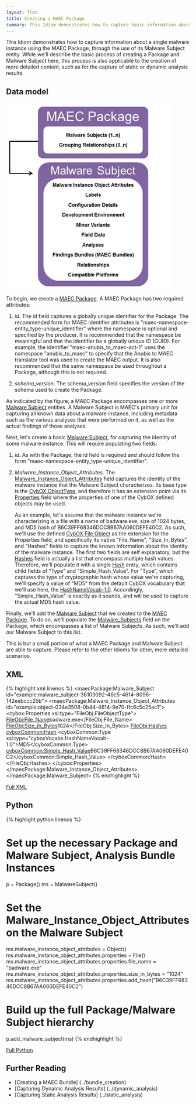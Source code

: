 ```yaml
---
layout: flat
title: Creating a MAEC Package
summary: This Idiom demonstrates how to capture basic information about a single malware instance using the MAEC Package, through the use of its Malware Subject entity.
---
```


This Idiom demonstrates how to capture information about a single malware instance using the MAEC Package, through the use of its Malware Subject entity. While we'll describe the basic process of creating a Package and Malware Subject here, this process is also applicable to the creation of more detailed content, such as for the capture of static or dynamic analysis results.


## Data model

<img src="maec_package.png" alt="Package and Malware Subject Overview" class="aside-text"/>

To begin, we create a [MAEC Package](/data-model/{{site.current_version}}/maecPackage/PackageType).  A MAEC Package has two required attributes:

1.	*id*. The id field captures a globally unique identifier for the Package. The recommended form for MAEC identifier attributes is "maec-namespace-entity_type-unique_identifier" where the namespace is optional and specified by the producer.  It is recommended that the namespace be meaningful and that the identifier be a globally unique ID (GUID).  For example, the identifier "maec-anubis_to_maec-act-1" uses the namespace "anubis_to_maec" to specify that the Anubis to MAEC translator tool  was used to create the MAEC output.  It is also recommended that the same namespace be used throughout a Package, although this is not required.

2.	*schema_version*. The schema_version field specifies the version of the schema used to create the Package.

As indicated by the figure, a MAEC Package encompasses one or more [Malware Subject](/data-model/{{site.current_version}}/maecPackage/MalwareSubjectEntity) entities. A Malware Subject is MAEC's primary unit for capturing all known data about a malware instance, including metadata such as the various analyses that were performed on it, as well as the actual findings of those analyses. 

Next, let's create a basic [Malware Subject](/data-model/{{site.current_version}}/maecPackage/MalwareSubjectType), for capturing the identity of some malware instance. This will require populating two fields:

1.	*id*. As with the Package, the id field is required and should follow the form "maec-namespace-entity_type-unique_identifier".

2.	*Malware_Instance_Object_Attributes*. The [Malware_Instance_Object_Attributes](/data-model/{{site.current_version}}/cybox/ObjectType) field captures the identity of the malware instance that the Malware Subject characterizes.  Its base type is the [CybOX ObjectType](/data-model/{{site.current_version}}/cybox/ObjectType), and therefore it has an extension point via its [Properties](/data-model/{{site.current_version}}/cyboxCommon/ObjectPropertiesType) field where the properties of one of the CybOX defined objects may be used. 

	As an example, let's assume that the malware instance we're characterizing is a file with a name of badware.exe, size of 1024 bytes, and MD5 hash of B6C39FF68346DCC8B67AA060DEFE40C2. As such, we'll use the defined [CybOX File Object](/data-model/{{site.current_version}}/FileObj/FileObjectType) as the extension for the Properties field, and specifically its native "File_Name", "Size_In_Bytes", and "Hashes" fields to capture the known information about the identity of the malware instance. The first two fields are self explanatory, but the [Hashes](/data-model/{{site.current_version}}/cyboxCommon/HashListType) field is actually a list that encompass multiple hash values. Therefore, we'll populate it with a single [Hash](/data-model/{{site.current_version}}/cyboxCommon/HashType) entry, which contains child fields of "Type" and "Simple_Hash_Value". For "Type", which captures the type of cryptographic hash whose value we're capturing, we'll specify a value of "MD5"  from the default CybOX vocabulary that we'll use here, the [HashNameVocab-1.0](/data-model/{{site.current_version}}/cyboxVocabs/HashNameVocab-1.0). Accordingly, "Simple_Hash_Value" is exactly as it sounds, and will be used to capture the actual MD5 hash value.

Finally, we'll add the [Malware Subject](/data-model/{{site.current_version}}/maecPackage/MalwareSubjectType) that we created to the [MAEC Package](/data-model/{{site.current_version}}/maecPackage/PackageType). To do so, we'll populate the [Malware_Subjects](/data-model/{{site.current_version}}/maecPackage/MalwareSubjectListType) field on the Package, which encompasses a list of Malware Subjects. As such, we'll add our Malware Subject to this list.
	
This is but a small portion of what a MAEC Package and Malware Subject are able to capture. Please refer to the other Idioms for other, more detailed scenarios.
	
## XML

{% highlight xml linenos %}
<maecPackage:Malware_Subject id="example:malware_subject-36103092-46c5-4614-8096-142eebccc25b">
	<maecPackage:Malware_Instance_Object_Attributes id="example:object-034e3508-0b44-4614-9e70-ffc6c5c25ac1">
		<cybox:Properties xsi:type="FileObj:FileObjectType">
			<FileObj:File_Name>badware.exe</FileObj:File_Name>
			<FileObj:Size_In_Bytes>1024</FileObj:Size_In_Bytes>
			<FileObj:Hashes>
				<cyboxCommon:Hash>
					<cyboxCommon:Type xsi:type="cyboxVocabs:HashNameVocab-1.0">MD5</cyboxCommon:Type>
					<cyboxCommon:Simple_Hash_Value>B6C39FF68346DCC8B67AA060DEFE40C2</cyboxCommon:Simple_Hash_Value>
				</cyboxCommon:Hash>
			</FileObj:Hashes>
		</cybox:Properties>
	</maecPackage:Malware_Instance_Object_Attributes>
</maecPackage:Malware_Subject>
{% endhighlight %}

[Full XML](maec_basic_package.xml)
## Python

{% highlight python linenos %}
# Set up the necessary Package and Malware Subject, Analysis Bundle Instances
p = Package()
ms = MalwareSubject()

# Set the Malware_Instance_Object_Attributes on the Malware Subject
ms.malware_instance_object_attributes = Object()
ms.malware_instance_object_attributes.properties = File()
ms.malware_instance_object_attributes.properties.file_name = "badware.exe"
ms.malware_instance_object_attributes.properties.size_in_bytes = "1024"
ms.malware_instance_object_attributes.properties.add_hash("B6C39FF68346DCC8B67AA060DEFE40C2")

# Build up the full Package/Malware Subject hierarchy
p.add_malware_subject(ms)
{% endhighlight %}

[Full Python](maec_basic_package.py)
## Further Reading
* [Creating a MAEC Bundle] (../bundle_creation)
* [Capturing Dynamic Analysis Results] (../dynamic_analysis)
* [Capturing Static Analysis Results] (../static_analysis)